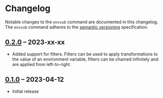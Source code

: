 # Changelog

Notable changes to the `envsub` command are documented in this changelog.\
The `envsub` command adheres to the [semantic versioning] specification.

## [0.2.0] – 2023-xx-xx

- Added support for filters. Filters can be used to apply transformations to the
  value of an environment variable, filters can be chained infinitely and are
  applied from left-to-right.

## [0.1.0] – 2023-04-12

- Initial release

[0.1.0]: https://github.com/unfunco/envsub/releases/tag/v0.1.0
[0.2.0]: https://github.com/unfunco/envsub/compare/v0.1.0...v0.2.0
[semantic versioning]: https://semver.org
